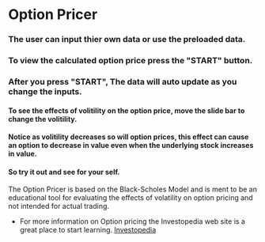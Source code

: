 # Option Pricer

### The user can input thier own data or use the preloaded data. 
### To view the calculated option price press the **"START"** button.
### After you press **"START"**, The data will auto update as you change the inputs. 

#### To see the effects of volitility on the option price, move the slide bar to change the volitility. 
#### Notice as volitility decreases so will option prices, this effect can cause an option to decrease in value even when the underlying stock increases in value. 
#### So try it out and see for your self.

 The Option Pricer is based on the Black-Scholes Model and is ment to be an educational tool for evaluating the effects of volatility on option pricing and not intended for actual trading.

* For more information on Option pricing the Investopedia web site is a great place to start learning. 
[Investopedia](http://www.investopedia.com/articles/optioninvestor/07/options_beat_market.asp)

